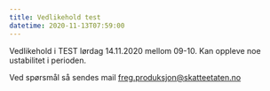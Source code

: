 ```yaml
---
title: Vedlikehold test
datetime: 2020-11-13T07:59:00
---
```

Vedlikehold i TEST lørdag 14.11.2020 mellom 09-10.
Kan oppleve noe ustabilitet i perioden.

Ved spørsmål så sendes mail freg.produksjon@skatteetaten.no
